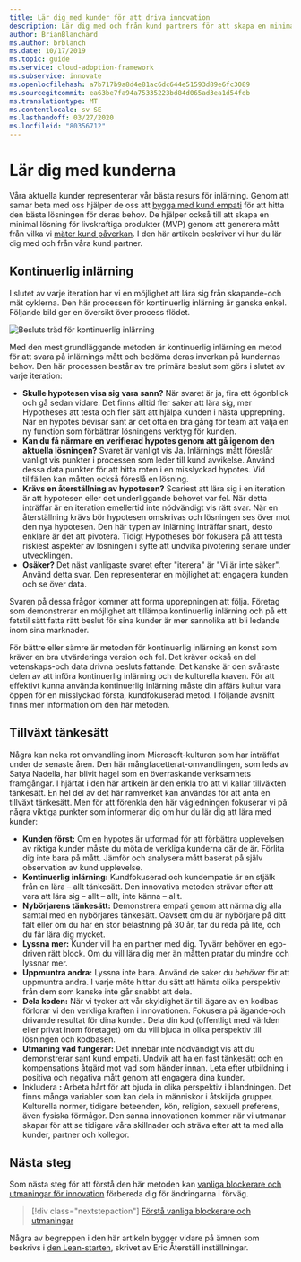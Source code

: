 ```yaml
---
title: Lär dig med kunder för att driva innovation
description: Lär dig med och från kund partners för att skapa en minimal produkt för livsduglig produkt (MVP) med empati och generera mått för kund påverkan.
author: BrianBlanchard
ms.author: brblanch
ms.date: 10/17/2019
ms.topic: guide
ms.service: cloud-adoption-framework
ms.subservice: innovate
ms.openlocfilehash: a7b717b9a8d4e81ac6dc644e51593d89e6fc3089
ms.sourcegitcommit: ea63be7fa94a75335223bd84d065ad3ea1d54fdb
ms.translationtype: MT
ms.contentlocale: sv-SE
ms.lasthandoff: 03/27/2020
ms.locfileid: "80356712"
---
```

<!-- cSpell:ignore Satya Nadella Ries -->

# <a name="learn-with-customers"></a>Lär dig med kunderna

Våra aktuella kunder representerar vår bästa resurs för inlärning. Genom att samar beta med oss hjälper de oss att [bygga med kund empati](./build.md) för att hitta den bästa lösningen för deras behov. De hjälper också till att skapa en minimal lösning för livskraftiga produkter (MVP) genom att generera mått från vilka vi [mäter kund påverkan](./measure.md). I den här artikeln beskriver vi hur du lär dig med och från våra kund partner.

## <a name="continuous-learning"></a>Kontinuerlig inlärning

I slutet av varje iteration har vi en möjlighet att lära sig från skapande-och mät cyklerna. Den här processen för kontinuerlig inlärning är ganska enkel. Följande bild ger en översikt över process flödet.

![Besluts träd för kontinuerlig inlärning](../../_images/innovate/continuous-learning.png)

Med den mest grundläggande metoden är kontinuerlig inlärning en metod för att svara på inlärnings mått och bedöma deras inverkan på kundernas behov. Den här processen består av tre primära beslut som görs i slutet av varje iteration:

- **Skulle hypotesen visa sig vara sann?** När svaret är ja, fira ett ögonblick och gå sedan vidare. Det finns alltid fler saker att lära sig, mer Hypotheses att testa och fler sätt att hjälpa kunden i nästa upprepning. När en hypotes bevisar sant är det ofta en bra gång för team att välja en ny funktion som förbättrar lösningens verktyg för kunden.
- **Kan du få närmare en verifierad hypotes genom att gå igenom den aktuella lösningen?** Svaret är vanligt vis Ja. Inlärnings mått föreslår vanligt vis punkter i processen som leder till kund avvikelse. Använd dessa data punkter för att hitta roten i en misslyckad hypotes. Vid tillfällen kan måtten också föreslå en lösning.
- **Krävs en återställning av hypotesen?** Scariest att lära sig i en iteration är att hypotesen eller det underliggande behovet var fel. När detta inträffar är en iteration emellertid inte nödvändigt vis rätt svar. När en återställning krävs bör hypotesen omskrivas och lösningen ses över mot den nya hypotesen. Den här typen av inlärning inträffar snart, desto enklare är det att pivotera. Tidigt Hypotheses bör fokusera på att testa riskiest aspekter av lösningen i syfte att undvika pivotering senare under utvecklingen.
- **Osäker?** Det näst vanligaste svaret efter "iterera" är "Vi är inte säker". Använd detta svar. Den representerar en möjlighet att engagera kunden och se över data.

Svaren på dessa frågor kommer att forma upprepningen att följa. Företag som demonstrerar en möjlighet att tillämpa kontinuerlig inlärning och på ett fetstil sätt fatta rätt beslut för sina kunder är mer sannolika att bli ledande inom sina marknader.

För bättre eller sämre är metoden för kontinuerlig inlärning en konst som kräver en bra utvärderings version och fel. Det kräver också en del vetenskaps-och data drivna besluts fattande. Det kanske är den svåraste delen av att införa kontinuerlig inlärning och de kulturella kraven. För att effektivt kunna använda kontinuerlig inlärning måste din affärs kultur vara öppen för en misslyckad första, kundfokuserad metod. I följande avsnitt finns mer information om den här metoden.

## <a name="growth-mindset"></a>Tillväxt tänkesätt

Några kan neka rot omvandling inom Microsoft-kulturen som har inträffat under de senaste åren. Den här mångfacetterat-omvandlingen, som leds av Satya Nadella, har blivit hagel som en överraskande verksamhets framgångar. I hjärtat i den här artikeln är den enkla tro att vi kallar tillväxten tänkesätt. En hel del av det här ramverket kan användas för att anta en tillväxt tänkesätt. Men för att förenkla den här vägledningen fokuserar vi på några viktiga punkter som informerar dig om hur du lär dig att lära med kunder:

- **Kunden först:** Om en hypotes är utformad för att förbättra upplevelsen av riktiga kunder måste du möta de verkliga kunderna där de är. Förlita dig inte bara på mått. Jämför och analysera mått baserat på själv observation av kund upplevelse.
- **Kontinuerlig inlärning:** Kundfokuserad och kundempatie är en stjälk från en lära – allt tänkesätt. Den innovativa metoden strävar efter att vara att lära sig – allt – allt, inte känna – allt.
- **Nybörjarens tänkesätt:** Demonstrera empati genom att närma dig alla samtal med en nybörjares tänkesätt. Oavsett om du är nybörjare på ditt fält eller om du har en stor belastning på 30 år, tar du reda på lite, och du får lära dig mycket.
- **Lyssna mer:** Kunder vill ha en partner med dig. Tyvärr behöver en ego-driven rätt block. Om du vill lära dig mer än måtten pratar du mindre och lyssnar mer.
- **Uppmuntra andra:** Lyssna inte bara. Använd de saker du *behöver* för att uppmuntra andra. I varje möte hittar du sätt att hämta olika perspektiv från dem som kanske inte går snabbt att dela.
- **Dela koden:** När vi tycker att vår skyldighet är till ägare av en kodbas förlorar vi den verkliga kraften i innovationen. Fokusera på ägande-och drivande resultat för dina kunder. Dela din kod (offentligt med världen eller privat inom företaget) om du vill bjuda in olika perspektiv till lösningen och kodbasen.
- **Utmaning vad fungerar:** Det innebär inte nödvändigt vis att du demonstrerar sant kund empati. Undvik att ha en fast tänkesätt och en kompensations åtgärd mot vad som händer innan. Leta efter utbildning i positiva och negativa mått genom att engagera dina kunder.
- Inkludera **:** Arbeta hårt för att bjuda in olika perspektiv i blandningen. Det finns många variabler som kan dela in människor i åtskiljda grupper. Kulturella normer, tidigare beteenden, kön, religion, sexuell preferens, även fysiska förmågor. Den sanna innovationen kommer när vi utmanar skapar för att se tidigare våra skillnader och sträva efter att ta med alla kunder, partner och kollegor.

## <a name="next-steps"></a>Nästa steg

Som nästa steg för att förstå den här metoden kan [vanliga blockerare och utmaningar för innovation](./challenges.md) förbereda dig för ändringarna i förväg.

> [!div class="nextstepaction"]
> [Förstå vanliga blockerare och utmaningar](./challenges.md)

Några av begreppen i den här artikeln bygger vidare på ämnen som beskrivs i [den Lean-starten](http://theleanstartup.com/book), skrivet av Eric Återställ inställningar.
